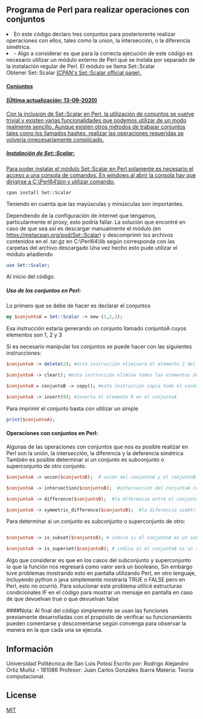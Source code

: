 ## Programa de Perl para realizar operaciones con conjuntos
  <li>En este código declaro tres conjuntos para posteriorente realizar operaciones con ellos, tales como la union, la intersección, o la diferencia simétrica.</li>
  <li> - Algo a considerar es que para la correcta ejecución de este código es necesario utilizar un módulo externo de Perl que se instala por separado de la instalación regular de Perl. El módulo se llama Set::Scalar</li>
  Obtener Set::Scalar <a href="https://metacpan.org/pod/Set::Scalar" target="\_blank"> (CPAN's Set::Scalar official page).

#### Conjuntos
#### (Última actualización: 13-09-2020)
Con la inclusión de Set::Scalar en Perl, la utilización de conjuntos se vuelve trivial y existen varias funcionalidades que podemos utilizar de un modo realmente sencillo. 
Aunque existen otros métodos de trabajar conjuntos tales como los llamados hashes, realizar las operaciones requeridas se volvería innecesariamente complicado.

##### Instalación de Set::Scalar:
Para poder instalar el módulo Set::Scalar en Perl solamente es necesario el acceso a una consola de comandos.
En windows al abrir la consola hay que dirigirse a C:\Perl64\bin y utilizar  comando:

```cmd
cpan install Set::Scalar
```
Teniendo en cuenta que las mayúsculas y minúsculas son importantes.

Dependiendo de la configuración de internet que tengamos, particularmente el proxy, esto podría fallar.
La solución que encontré en caso de que sea así es descargar manualmente el módulo (en https://metacpan.org/pod/Set::Scalar) y descomprimir los archivos contenidos en el .tar.gz en C:\Perl64\lib según corresponda con las carpetas del archivo descargado
Una vez hecho esto pude utilizar el módulo añadiendo

```perl
use Set::Scalar;
```
Al inicio del código.

##### Uso de los conjuntos en Perl:

Lo primero que se debe de hacer es declarar el conjuntos

```perl
my $conjuntoA = Set::Scalar -> new (1,2,3);
```
Esa instrucción estaría generando un conjunto llamado conjuntoA cuyos elementos son 1, 2 y 3

Si es necesario manipular los conjuntos se puede hacer con las siguientes instrucciones:

```perl
$conjuntoA -> delete(2); #esta instrucción eliminará el elemento 2 del conjunto, sus elementos serían {1,3}

$conjuntoA -> clear(); #esta instrucción elimina todos los elementos del conjunto

$conjuntoA = conjuntoB -> copy(); #esta instrucción copia todo el contenido del conjuntoB y lo pega al conjuntoA, sobreescribiéndolo

$conjuntoA -> insert(9); #inserta el elemento 9 en el conjuntoA

```

Para imprimir el conjunto basta con utilizar un simple
```perl
print($conjuntoA);
```

#### Operaciones con conjuntos en Perl:

Algunas de las operaciones con conjuntos que nos es posible realizar en Perl son la unión, la intersección, la diferencia y la deferencia simétrica 
También es posible determinar si un conjunto es subconjunto o superconjunto de otro conjunto.
```perl
$conjuntoA -> union($conjuntoB);  # unión del conjuntoA y el conjuntoB

$conjuntoA -> intersection($conjuntoB);  #intersección del conjuntoA con el conjuntoB

$conjuntoA -> difference($conjuntoB);  #la diferencia entre el conjuntoA y el conjuntoB

$conjuntoA -> symmetric_difference($conjuntoB);  #la diferencia simétrica entre el conjuntoA y el conjuntoB
```

Para determinar si un conjunto es subconjunto o superconjunto de otro:
```perl

$conjuntoA -> is_subset($conjuntoB); # indica si el conjuntoA es un subconjunto del conjuntoB

$conjuntoA -> is_superset($conjuntoB); # indica si el conjuntoA es un superconjunto del conjuntoB

```

Algo que considerar es que en los casos del subconjunto y superconjunto lo que la función nos regresará como valor será un booleano,
Sin embargo tuve problemas mostrando esto en pantalla utilizando Perl, en otro lenguaje, incluyendo python o java simplemente mostraría TRUE o FALSE
pero en Perl, esto no ocurrió. 
Para solucionar este problema utilicé estructuras condicionales IF en el código para mostrar un mensaje en pantalla en caso de que devuelvan true o que devuelvan false

####Nota: 
Al final del código simplemente se usan las funciones previamente desarrolladas con el propósito de verificar su funcionamiento
pueden comentarse y descomentarse según convenga para observar la manera en la que cada una se ejecuta.


## Información

Universidad Politécnica de San Luis Potosí
Escrito por: Rodrigo Alejandro Ortiz Muñiz - 181086
Profesor: Juan Carlos Gonzáles Ibarra
Materia: Teoría computacional.


## License
[MIT](https://choosealicense.com/licenses/mit/)
